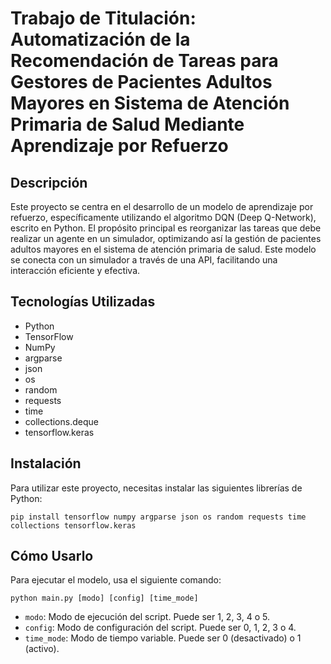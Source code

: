 
# Trabajo de Titulación: Automatización de la Recomendación de Tareas para Gestores de Pacientes Adultos Mayores en Sistema de Atención Primaria de Salud Mediante Aprendizaje por Refuerzo

## Descripción
Este proyecto se centra en el desarrollo de un modelo de aprendizaje por refuerzo, específicamente utilizando el algoritmo DQN (Deep Q-Network), escrito en Python. El propósito principal es reorganizar las tareas que debe realizar un agente en un simulador, optimizando así la gestión de pacientes adultos mayores en el sistema de atención primaria de salud. Este modelo se conecta con un simulador a través de una API, facilitando una interacción eficiente y efectiva.

## Tecnologías Utilizadas
- Python
- TensorFlow
- NumPy
- argparse
- json
- os
- random
- requests
- time
- collections.deque
- tensorflow.keras

## Instalación
Para utilizar este proyecto, necesitas instalar las siguientes librerías de Python:

```
pip install tensorflow numpy argparse json os random requests time collections tensorflow.keras
```

## Cómo Usarlo
Para ejecutar el modelo, usa el siguiente comando:

```
python main.py [modo] [config] [time_mode]
```

- `modo`: Modo de ejecución del script. Puede ser 1, 2, 3, 4 o 5.
- `config`: Modo de configuración del script. Puede ser 0, 1, 2, 3 o 4.
- `time_mode`: Modo de tiempo variable. Puede ser 0 (desactivado) o 1 (activo).

